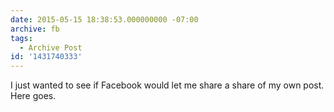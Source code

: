 ```yaml
---
date: 2015-05-15 18:38:53.000000000 -07:00
archive: fb
tags: 
  - Archive Post
id: '1431740333'
---
```


I just wanted to see if Facebook would let me share a share of my own post. Here goes.
